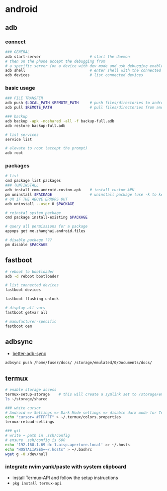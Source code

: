 # android

## adb

### connect

```bash
### GENERAL
adb start-server                      # start the daemon
# then on the phone accept the debugging from 
# a specific server (on a device with dev mode and usb debugging enabled)
adb shell                             # enter shell with the connected device
adb devices                           # list connected devices
```

### basic usage

```bash
### FILE TRANSFER
adb push $LOCAL_PATH $REMOTE_PATH     # push files/directories to android device (add trailing slash to push contents of dir)
adb pull $REMOTE_PATH                 # pull files/directories from android device

### backup
adb backup -apk -noshared -all -f backup-full.adb
adb restore backup-full.adb

# list services
service list

# elevate to root (accept the prompt)
adb root
```

### packages

```bash
# list
cmd package list packages
### (UN)INSTALL
adb install com.android.custom.apk    # install custom APK
pm uninstall $PACKAGE                 # uninstall package (use -k to keep app files and cache)
# OR IF THE ABOVE ERRORS OUT
adb uninstall --user 0 $PACKAGE

# reinstal system package
cmd package install-existing $PACKAGE

# query all permissions for a package
appops get me.zhanghai.android.files

# disable package ???
pm disable $PACKAGE
```

## fastboot

```bash
# reboot to bootloader
adb -d reboot bootloader

# list connected devices
fastboot devices

fastboot flashing unlock 

# display all vars
fastboot getvar all

# manufacturer-specific
fastboot oem
```

## adbsync

- [better-adb-sync](https://github.com/jb2170/better-adb-sync)

```bash
adbsync push /home/fuser/docs/ /storage/emulated/0/Documents/docs/
```

## termux

```bash
# enable storage access
termux-setup-storage    # this will create a symlink set to /storage/emulated/** in termux home dir
ls ~/storage/shared

### white cursor
# Android => Settings => Dark Mode settings => disable dark mode for Termux
echo "cursor= #FFFFFF" > ~/.termux/colors.properties
termux-reload-settings

### git
# write ~ path in .ssh/config
# ensure .ssh/config is 600
echo '192.168.1.69 dc-1.aisp.aperture.local' >> ~/.hosts
echo "HOSTALIASES=~/.hosts" > ~/.bashrc
wget g -O /dev/null
```

### integrate nvim yank/paste with system clipboard

- install Termux-API and follow the setup instructions
- `pkg install termux-api`

